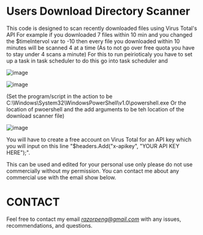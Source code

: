 # Users Download Directory Scanner
This code is designed to scan recently downloaded files using Virus Total's API
For example if you downloaded 7 files within 10 min and you changed the $timeIntervol var to -10 then every file you downloaded within 10 minutes will be scanned 4 at a time (As to not go over free quota you have to stay under 4 scans a minute)
For this to run peirioticaly you have to set up a task in task scheduler to do this go into task scheduler and 

![image](https://github.com/p123o215/DownloadScanner/assets/62272895/ef4bdb7f-8966-4f5f-9218-2da1f91596fb)

![image](https://github.com/p123o215/DownloadScanner/assets/62272895/0a2d7e8c-f244-4961-9f80-256a764727cc)

(Set the program/script in the action to be C:\Windows\System32\WindowsPowerShell\v1.0\powershell.exe Or the location of pwoershell and the add arguments to be teh location of the download scanner file)

![image](https://github.com/p123o215/DownloadScanner/assets/62272895/60225326-341f-40dc-b20a-8f46d0035f4d)




You will have to create a free account on Virus Total for an API key  which you will input on this line "$headers.Add("x-apikey", "YOUR API KEY HERE");".

This can be used and edited for your personal use only please do not use commercially without my permission. You can contact me about any commercial use with the email show below.

# CONTACT
Feel free to contact my email *razorpeng@gmail.com* with any issues, recommendations, and questions.
